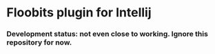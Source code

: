 # Floobits plugin for Intellij

### Development status: not even close to working. Ignore this repository for now.
